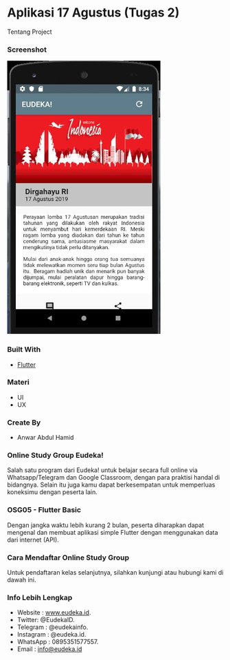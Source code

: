 # Aplikasi 17 Agustus (Tugas 2)

Tentang Project

### Screenshot
![merdeka](assets/images/merdeka.jpg)
### Built With
* [Flutter](https://flutter.dev//)
### Materi
* UI
* UX
### Create By
* Anwar Abdul Hamid
### Online Study Group Eudeka!
Salah satu program dari Eudeka! untuk belajar secara full online via Whatsapp/Telegram dan Google Classroom, dengan para praktisi handal di bidangnya. Selain itu juga kamu dapat berkesempatan untuk memperluas koneksimu dengan peserta lain.
### OSG05 - Flutter Basic
Dengan jangka waktu lebih kurang 2 bulan, peserta diharapkan dapat mengenal dan membuat aplikasi simple Flutter dengan menggunakan data dari internet (API).
### Cara Mendaftar Online Study Group
Untuk pendaftaran kelas selanjutnya, silahkan kunjungi atau hubungi kami di dawah ini.
### Info Lebih Lengkap
* Website : www.eudeka.id.
* Twitter: @EudekaID.
* Telegram : @eudekainfo.
* Instagram : @eudeka.id.
* WhatsApp : 0895351577557.
* Email : info@eudeka.id
